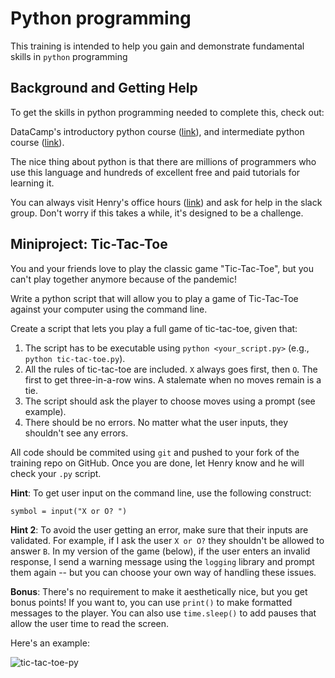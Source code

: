 # Python programming

This training is intended to help you gain and demonstrate fundamental skills in `python` programming 

## Background and Getting Help

To get the skills in python programming needed to complete this, check out:

DataCamp's introductory python course ([link](https://learn.datacamp.com/courses/intro-to-python-for-data-science)), and intermediate python course ([link](https://learn.datacamp.com/courses/intermediate-python)).

The nice thing about python is that there are millions of programmers who use this language and hundreds of excellent free and paid tutorials for learning it.

You can always visit Henry's office hours ([link](https://calendly.com/millerh1/30min)) and ask for help in the slack group. Don't worry if this takes a while, it's designed to be a challenge. 

## Miniproject: Tic-Tac-Toe

You and your friends love to play the classic game "Tic-Tac-Toe", but you can't play together anymore because of the pandemic! 

Write a python script that will allow you to play a game of Tic-Tac-Toe against your computer using the command line. 

Create a script that lets you play a full game of tic-tac-toe, given that:
1. The script has to be executable using `python <your_script.py>` (e.g., `python tic-tac-toe.py`).
2. All the rules of tic-tac-toe are included. `X` always goes first, then `O`. The first to get three-in-a-row wins. A stalemate when no moves remain is a tie.
3. The script should ask the player to choose moves using a prompt (see example). 
4. There should be no errors. No matter what the user inputs, they shouldn't see any errors. 

All code should be commited using `git` and pushed to your fork of the training repo on GitHub. Once you are done, let Henry know and he will check your `.py` script. 

**Hint**: To get user input on the command line, use the following construct:

```
symbol = input("X or O? ")
```

**Hint 2**: To avoid the user getting an error, make sure that their inputs are validated. For example, if I ask the user `X or O?` they shouldn't be allowed to answer `B`. In my version of the game (below), if the user enters an invalid response, I send a warning message using the `logging` library and prompt them again -- but you can choose your own way of handling these issues.

**Bonus**: There's no requirement to make it aesthetically nice, but you get bonus points! If you want to, you can use `print()` to make formatted messages to the player. You can also use `time.sleep()` to add pauses that allow the user time to read the screen. 

Here's an example:

![tic-tac-toe-py](https://user-images.githubusercontent.com/44813811/111715575-20790600-8822-11eb-878e-227f6f133ea5.gif)


